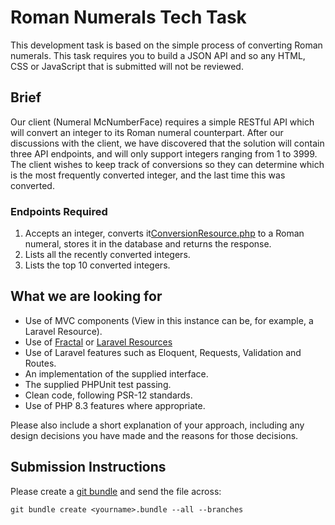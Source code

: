 # Roman Numerals Tech Task
This development task is based on the simple process of converting Roman numerals. 
This task requires you to build a JSON API and so any HTML, CSS or JavaScript that is submitted will not be reviewed.

## Brief
Our client (Numeral McNumberFace) requires a simple RESTful API which will convert an integer to its 
Roman numeral counterpart. After our discussions with the client, we have discovered that the solution 
will contain three API endpoints, and will only support integers ranging from 1 to 3999. 
The client wishes to keep track of conversions so they can determine which is the most frequently converted integer, and the last time this was converted.

### Endpoints Required
1. Accepts an integer, converts it[ConversionResource.php](app/Http/Resources/ConversionResource.php) to a Roman numeral, stores it in the database 
and returns the response.
2. Lists all the recently converted integers.
3. Lists the top 10 converted integers.

## What we are looking for
- Use of MVC components (View in this instance can be, for example, a Laravel Resource).
- Use of [Fractal](https://fractal.thephpleague.com/) or [Laravel Resources](https://laravel.com/docs/eloquent-resources)
- Use of Laravel features such as Eloquent, Requests, Validation and Routes.
- An implementation of the supplied interface.
- The supplied PHPUnit test passing.
- Clean code, following PSR-12 standards.
- Use of PHP 8.3 features where appropriate.

Please also include a short explanation of your approach, including any design decisions you have made and the reasons for those decisions.

## Submission Instructions
Please create a [git bundle](https://git-scm.com/docs/git-bundle/) and send the file across:
```
git bundle create <yourname>.bundle --all --branches
```
